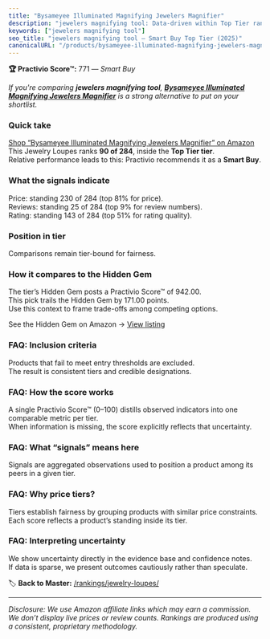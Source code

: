 ```yaml
---
title: "Bysameyee Illuminated Magnifying Jewelers Magnifier"
description: "jewelers magnifying tool: Data-driven within Top Tier ranking using the Practivio Score™. Positioned by quality, value, demand, findability, momentum."
keywords: ["jewelers magnifying tool"]
seo_title: "jewelers magnifying tool — Smart Buy Top Tier (2025)"
canonicalURL: "/products/bysameyee-illuminated-magnifying-jewelers-magnifier-B087CY9YQG/"
---
```


**🏆 Practivio Score™:** 771 — _Smart Buy_


*If you're comparing **jewelers magnifying tool**, **[Bysameyee Illuminated Magnifying Jewelers Magnifier](https://www.amazon.com/dp/B087CY9YQG?tag=practivio-20)** is a strong alternative to put on your shortlist.*
### Quick take
[Shop “Bysameyee Illuminated Magnifying Jewelers Magnifier” on Amazon](https://www.amazon.com/dp/B087CY9YQG?tag=practivio-20)
This Jewelry Loupes ranks **90 of 284**, inside the **Top Tier tier**.  
Relative performance leads to this: Practivio recommends it as a **Smart Buy**.

### What the signals indicate
Price: standing 230 of 284 (top 81% for price).  
Reviews: standing 25 of 284 (top 9% for review numbers).  
Rating: standing 143 of 284 (top 51% for rating quality).  

### Position in tier
Comparisons remain tier-bound for fairness.

### How it compares to the Hidden Gem
The tier’s Hidden Gem posts a Practivio Score™ of 942.00.  
This pick trails the Hidden Gem by 171.00 points.  
Use this context to frame trade-offs among competing options.  

See the Hidden Gem on Amazon → [View listing](https://www.amazon.com/dp/B07T4KPYN2?tag=practivio-20)

### FAQ: Inclusion criteria
Products that fail to meet entry thresholds are excluded.  
The result is consistent tiers and credible designations.

### FAQ: How the score works
A single Practivio Score™ (0–100) distills observed indicators into one comparable metric per tier.  
When information is missing, the score explicitly reflects that uncertainty.

### FAQ: What “signals” means here
Signals are aggregated observations used to position a product among its peers in a given tier.

### FAQ: Why price tiers?
Tiers establish fairness by grouping products with similar price constraints.  
Each score reflects a product’s standing inside its tier.

### FAQ: Interpreting uncertainty
We show uncertainty directly in the evidence base and confidence notes.  
If data is sparse, we present outcomes cautiously rather than speculate.


🏷️ **Back to Master:** [/rankings/jewelry-loupes/](/rankings/jewelry-loupes/)

---
_Disclosure: We use Amazon affiliate links which may earn a commission. We don’t display live prices or review counts. Rankings are produced using a consistent, proprietary methodology._
